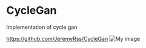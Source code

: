 # CycleGan
Implementation of cycle gan 

https://github.com/JeremyRss/CycleGan
![My image](https://github.com/JeremyRss/CycleGan/cycleGanResult.png)
